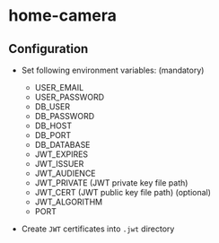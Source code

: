 # home-camera

## Configuration
* Set following environment variables:
  (mandatory)
  - USER_EMAIL
  - USER_PASSWORD
  - DB_USER
  - DB_PASSWORD
  - DB_HOST
  - DB_PORT
  - DB_DATABASE
  - JWT_EXPIRES
  - JWT_ISSUER
  - JWT_AUDIENCE
  - JWT_PRIVATE (JWT private key file path)
  - JWT_CERT (JWT public key file path)
  (optional)
  - JWT_ALGORITHM
  - PORT

* Create `JWT` certificates into `.jwt` directory
